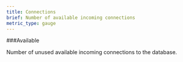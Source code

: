 ```yaml
---
title: Connections
brief: Number of available incoming connections
metric_type: gauge
---
```


###Available

Number of unused available incoming connections to the database.
